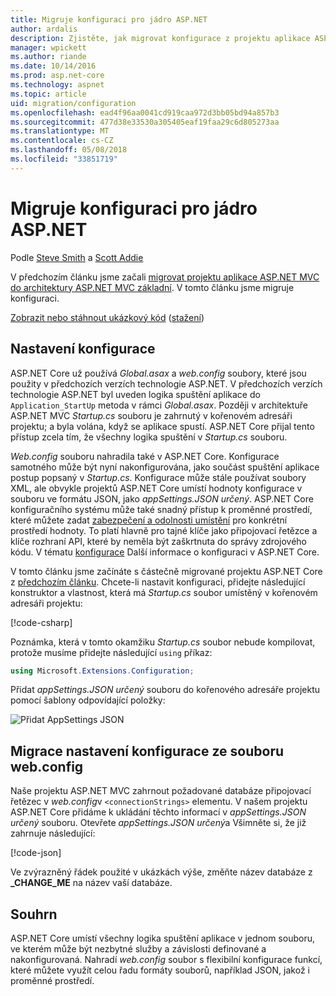 ```yaml
---
title: Migruje konfiguraci pro jádro ASP.NET
author: ardalis
description: Zjistěte, jak migrovat konfigurace z projektu aplikace ASP.NET MVC do projektu aplikace ASP.NET MVC jádra.
manager: wpickett
ms.author: riande
ms.date: 10/14/2016
ms.prod: asp.net-core
ms.technology: aspnet
ms.topic: article
uid: migration/configuration
ms.openlocfilehash: ead4f96aa0041cd919caa972d3bb05bd94a857b3
ms.sourcegitcommit: 477d38e33530a305405eaf19faa29c6d805273aa
ms.translationtype: MT
ms.contentlocale: cs-CZ
ms.lasthandoff: 05/08/2018
ms.locfileid: "33851719"
---
```

# <a name="migrate-configuration-to-aspnet-core"></a>Migruje konfiguraci pro jádro ASP.NET

Podle [Steve Smith](https://ardalis.com/) a [Scott Addie](https://scottaddie.com)

V předchozím článku jsme začali [migrovat projektu aplikace ASP.NET MVC do architektury ASP.NET MVC základní](xref:migration/mvc). V tomto článku jsme migruje konfiguraci.

[Zobrazit nebo stáhnout ukázkový kód](https://github.com/aspnet/Docs/tree/master/aspnetcore/migration/configuration/samples) ([stažení](xref:tutorials/index#how-to-download-a-sample))

## <a name="setup-configuration"></a>Nastavení konfigurace

ASP.NET Core už používá *Global.asax* a *web.config* soubory, které jsou použity v předchozích verzích technologie ASP.NET. V předchozích verzích technologie ASP.NET byl uveden logika spuštění aplikace do `Application_StartUp` metoda v rámci *Global.asax*. Později v architektuře ASP.NET MVC *Startup.cs* souboru je zahrnutý v kořenovém adresáři projektu; a byla volána, když se aplikace spustí. ASP.NET Core přijal tento přístup zcela tím, že všechny logika spuštění v *Startup.cs* souboru.

*Web.config* souboru nahradila také v ASP.NET Core. Konfigurace samotného může být nyní nakonfigurována, jako součást spuštění aplikace postup popsaný v *Startup.cs*. Konfigurace může stále používat soubory XML, ale obvykle projektů ASP.NET Core umístí hodnoty konfigurace v souboru ve formátu JSON, jako *appSettings.JSON určený*. ASP.NET Core konfiguračního systému může také snadný přístup k proměnné prostředí, které můžete zadat [zabezpečení a odolnosti umístění](xref:security/app-secrets) pro konkrétní prostředí hodnoty. To platí hlavně pro tajné klíče jako připojovací řetězce a klíče rozhraní API, které by neměla být zaškrtnuta do správy zdrojového kódu. V tématu [konfigurace](xref:fundamentals/configuration/index) Další informace o konfiguraci v ASP.NET Core.

V tomto článku jsme začínáte s částečně migrované projektu ASP.NET Core z [předchozím článku](xref:migration/mvc). Chcete-li nastavit konfiguraci, přidejte následující konstruktor a vlastnost, která má *Startup.cs* soubor umístěný v kořenovém adresáři projektu:

[!code-csharp[](configuration/samples/WebApp1/src/WebApp1/Startup.cs?range=11-16)]

Poznámka, která v tomto okamžiku *Startup.cs* soubor nebude kompilovat, protože musíme přidejte následující `using` příkaz:

```csharp
using Microsoft.Extensions.Configuration;
```

Přidat *appSettings.JSON určený* souboru do kořenového adresáře projektu pomocí šablony odpovídající položky:

![Přidat AppSettings JSON](configuration/_static/add-appsettings-json.png)

## <a name="migrate-configuration-settings-from-webconfig"></a>Migrace nastavení konfigurace ze souboru web.config

Naše projektu ASP.NET MVC zahrnout požadované databáze připojovací řetězec v *web.config*v `<connectionStrings>` elementu. V našem projektu ASP.NET Core přidáme k ukládání těchto informací v *appSettings.JSON určený* souboru. Otevřete *appSettings.JSON určený*a Všimněte si, že již zahrnuje následující:

[!code-json[](../migration/configuration/samples/WebApp1/src/WebApp1/appsettings.json?highlight=4)]

Ve zvýrazněný řádek použité v ukázkách výše, změňte název databáze z **_CHANGE_ME** na název vaší databáze.

## <a name="summary"></a>Souhrn

ASP.NET Core umístí všechny logika spuštění aplikace v jednom souboru, ve kterém může být nezbytné služby a závislosti definované a nakonfigurovaná. Nahradí *web.config* soubor s flexibilní konfigurace funkcí, které můžete využít celou řadu formáty souborů, například JSON, jakož i proměnné prostředí.
